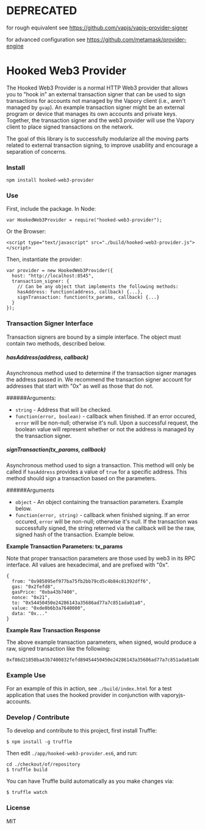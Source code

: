 # DEPRECATED
for rough equivalent see https://github.com/vapjs/vapjs-provider-signer

for advanced configuration see https://github.com/metamask/provider-engine


# Hooked Web3 Provider

The Hooked Web3 Provider is a normal HTTP Web3 provider that allows you to "hook in" an external transaction signer that can be used to sign transactions for accounts not managed by the Vapory client (i.e., aren't managed by `gvap`). An example transaction signer might be an external program or device that manages its own accounts and private keys. Together, the transaction signer and the web3 provider will use the Vapory client to place signed transactions on the network.

The goal of this library is to successfully modularize all the moving parts related to external transaction signing, to improve usability and encourage a separation of concerns.

### Install

```
npm install hooked-web3-provider
``` 

### Use

First, include the package. In Node:

```
var HookedWeb3Provider = require("hooked-web3-provider");
```

Or the Browser:

```
<script type="text/javascript" src="./build/hooked-web3-provider.js"></script>
```

Then, instantiate the provider:

```
var provider = new HookedWeb3Provider({
  host: "http://localhost:8545",
  transaction_signer: { 
    // Can be any object that implements the following methods:
    hasAddress: function(address, callback) {...},
    signTransaction: function(tx_params, callback) {...}
  }
});
```

### Transaction Signer Interface

Transaction signers are bound by a simple interface. The object must contain two methods, described below.

##### hasAddress(address, callback)

Asynchronous method used to determine if the transaction signer manages the address passed in. We recommend the transaction signer account for addresses that start with "0x" as well as those that do not. 

######Arguments:

* `string` - Address that will be checked. 
* `function(error, boolean)` - callback when finished. If an error occured, `error` will be non-null; otherwise it's null. Upon a successful request, the boolean value will represent whether or not the address is managed by the transaction signer.

##### signTransaction(tx_params, callback)

Asynchronous method used to sign a transaction. This method will only be called if `hasAddress` provides a value of `true` for a specific address. This method should sign a transaction based on the parameters. 

######Arguments

* `object` - An object containing the transaction parameters. Example below.
* `function(error, string)` - callback when finished signing. If an error occured, `error` will be non-null; otherwise it's null. If the transaction was successfully signed, the string reterned via the callback will be the raw, signed hash of the transaction. Example below.

**Example Transaction Parameters: tx_params**

Note that proper transaction parameters are those used by web3 in its RPC interface. All values are hexadecimal, and are prefixed with "0x".

```
{
  from: "0x985095ef977ba75fb2bb79cd5c4b84c81392dff6",
  gas: "0x2fefd8",
  gasPrice: "0xba43b7400",
  nonce: "0x21",
  to: "0x54450450e24286143a35686ad77a7c851ada01a0",
  value: "0xde0b6b3a7640000",
  data: "0x..."
}
```

**Example Raw Transaction Response**

The above example transaction parameters, when signed, would produce a raw, signed transaction like the following:

```
0xf86d21850ba43b7400832fefd89454450450e24286143a35686ad77a7c851ada01a0880de0b6b3a7640000801ba0c36fdbf8043a64a6096ee81da4de7f04def477b9a3210a18967fad07f72112b2a04aedfd1d9d9085256373b40ef02bc3da0a95054f40075de340086c9512707b29
```

### Example Use

For an example of this in action, see `./build/index.html` for a test application that uses the hooked provider in conjunction with vaporyjs-accounts.

### Develop / Contribute

To develop and contribute to this project, first install Truffle:

```
$ npm install -g truffle
```

Then edit `./app/hooked-web3-provider.es6`, and run:

```
cd ./checkout/of/repository
$ truffle build
```

You can have Truffle build automatically as you make changes via:

```
$ truffle watch
```

### License

MIT
